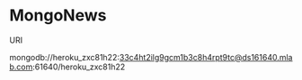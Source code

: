 # MongoNews



URI

mongodb://heroku_zxc81h22:33c4ht2ilg9gcm1b3c8h4rpt9tc@ds161640.mlab.com:61640/heroku_zxc81h22


